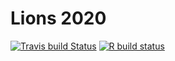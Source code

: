 # Lions 2020
<!-- badges: start -->
[![Travis build Status](https://travis-ci.com/nelstevens/baseballstats2020.svg?branch=master)](https://travis-ci.com/nelstevens/baseballstats2020)
[![R build status](https://github.com/nelstevens/baseballstats2020/workflows/CI-CD/badge.svg)](https://github.com/nelstevens/baseballstats2020/actions)
<!-- badges: end -->
